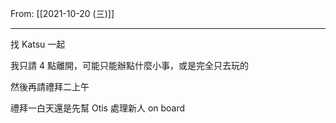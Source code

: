 From: [[2021-10-20 (三)]]

---

找 Katsu 一起

我只請 4 點離開，可能只能辦點什麼小事，或是完全只去玩的

然後再請禮拜二上午

禮拜一白天還是先幫 Otis 處理新人 on board
